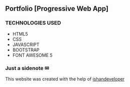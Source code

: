 ## Portfolio [Progressive Web App]

### TECHNOLOGIES USED
* HTML5
* CSS
* JAVASCRIPT
* BOOTSTRAP
* FONT AWESOME 5

### Just a sidenote ✉
This website was created with the help of <a href="https://github.com/ishandeveloper">ishandeveloper</a>
